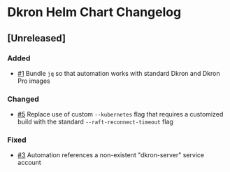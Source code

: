 # Dkron Helm Chart Changelog

## [Unreleased]
### Added
- [#1](https://github.com/Megalithic-LLC/dkron-helm/issues/1) Bundle `jq` so that automation works with standard Dkron and Dkron Pro images

### Changed
- [#5](https://github.com/Megalithic-LLC/dkron-helm/issues/5) Replace use of custom `--kubernetes` flag that requires a customized build with the standard `--raft-reconnect-timeout` flag

### Fixed
- [#3](https://github.com/Megalithic-LLC/dkron-helm/issues/3) Automation references a non-existent "dkron-server" service account

